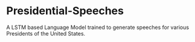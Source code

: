 # Presidential-Speeches
A LSTM based Language Model trained to generate speeches for various Presidents of the United States.
